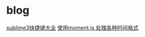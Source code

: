 # blog
[sublime3快捷键大全](https://github.com/whkl/blog/issues/1)
[使用moment.js 处理各种时间格式](https://github.com/whkl/blog/issues/2)
